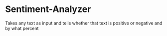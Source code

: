 # Sentiment-Analyzer
Takes any text as input and tells whether that text is positive or negative and by what percent
